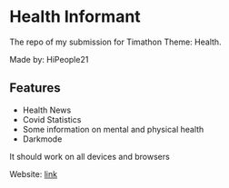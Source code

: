 # Health Informant
The repo of my submission for Timathon Theme: Health.

Made by: HiPeople21

## Features
- Health News
- Covid Statistics
- Some information on mental and physical health
- Darkmode

It should work on all devices and browsers

Website: [link](https://health-informant.repl.co)
